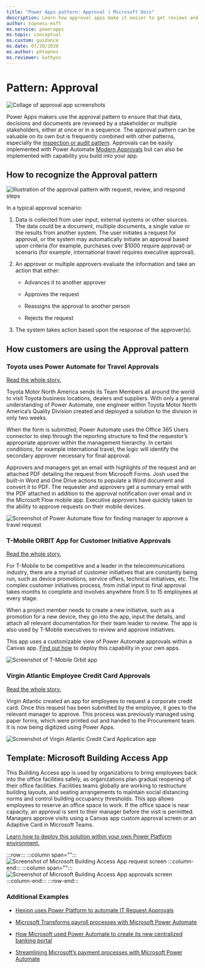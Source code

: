 ```yaml
---
title: "Power Apps pattern: Approval | Microsoft Docs"
description: Learn how approval apps make it easier to get reviews and sign-off decisions.
author: topness-msft
ms.service: powerapps
ms.topic: conceptual
ms.custom: guidance
ms.date: 07/20/2020
ms.author: phtopnes
ms.reviewer: kathyos
---
```


# Pattern: Approval

![Collage of approval app screenshots](media/approvals-collage.jpg "Collage of approval app screenshots")

Power Apps makers use the approval pattern to ensure that that data, decisions
and documents are reviewed by a stakeholder or multiple stakeholders, either at
once or in a sequence. The approval pattern can be valuable on its own but is
frequently combined with other patterns, especially the [inspection or audit
pattern](/inspection-pattern).
Approvals can be easily implemented with Power Automate [Modern
Approvals](https://docs.microsoft.com/power-automate/modern-approvals) but
can also be implemented with capability you build into your app.

## How to recognize the Approval pattern

![Illustration of the approval pattern with request, review, and respond steps](media/approval-illustration.png "Illustration of the project management pattern with request, review, and respond steps")

In a typical approval scenario:

1. Data is collected from user input, external systems or other sources. The
    data could be a document, multiple documents, a single value or the results
    from another system. The user initiates a request for approval, or the
    system may automatically initiate an approval based upon criteria (for
    example, purchases over \$1000 require approval) or scenario (for example,
    international travel requires executive approval).

2. An approver or multiple approvers evaluate the information and take an
    action that either:

    - Advances it to another approver

    - Approves the request

    - Reassigns the approval to another person

    - Rejects the request

3. The system takes action based upon the response of the approver(s).

## How customers are using the Approval pattern

### Toyota uses Power Automate for Travel Approvals

[Read the whole story.](https://preview.flow.microsoft.com/blog/toyota-uses-power-automate-and-microsoft-forms-for-travel-approval/)

Toyota Motor North America sends its Team Members all around the world to visit
Toyota business locations, dealers and suppliers. With only a general
understanding of Power Automate, one engineer within Toyota Motor North
America’s Quality Division created and deployed a solution to the division in
only two weeks.

When the form is submitted, Power Automate uses the Office 365 Users connector
to step through the reporting structure to find the requestor’s appropriate
approver within the management hierarchy. In certain conditions, for example
international travel, the logic will identify the secondary approver necessary
for final approval.

Approvers and managers get an email with highlights of the request and an
attached PDF detailing the request from Microsoft Forms. Josh used the built-in
Word and One Drive actions to populate a Word document and convert it to PDF.
The requester and approvers get a summary email with the PDF attached in
addition to the approval notification over email and in the Microsoft Flow
mobile app. Executive approvers have quickly taken to the ability to approve
requests on their mobile devices.

![Screenshot of Power Automate flow for finding manager to approve a travel request](media/toyota-travel-request-flow.png "Screenshot of Power Automate flow for finding manager to approve a travel request")

### T-Mobile ORBIT App for Customer Initiative Approvals

[Read the whole story.](https://powerapps.microsoft.com/blog/tmobile/)

For T-Mobile to be competitive and a leader in the telecommunications industry,
there are a myriad of customer initiatives that are constantly being run, such
as device promotions, service offers, technical initiatives, etc. The complex
customer initiatives process, from initial input to final approval takes months
to complete and involves anywhere from 5 to 15 employees at every stage.

When a project member needs to create a new initiative, such as a promotion for
a new device, they go into the app, input the details, and attach all relevant
documentation for their team leader to review. The app is also used by T-Mobile
executives to review and approve initiatives.

This app uses a customizable view of Power Automate approvals within a Canvas
app. [Find out
how](https://powerapps.microsoft.com/blog/building-an-approval-experience-in-canvas-apps/)
to deploy this capability in your own apps.

![Screenshot of T-Mobile Orbit app](media/tmobile-orbit-app.jpg "Screenshot of T-Mobile Orbit app")

### Virgin Atlantic Employee Credit Card Approvals

[Read the whole
story.](https://powerapps.microsoft.com/en-us/blog/virgin-atlantic-drives-agile-wins-for-mobile-workforce-with-the-power-platform/)

Virgin Atlantic created an app for employees to request a corporate credit card.
Once this request has been submitted by the employee, it goes to the relevant
manager to approve. This process was previously managed using paper forms, which
were printed out and handed to the Procurement team. It is now being digitized
using Power Apps.

![Screenshot of Virgin Atlantic Credit Card Application app](media/virgin-atlantic-credt-card-app.png "Screenshot of Virgin Atlantic Credit Card Application app")

## Template: Microsoft Building Access App

This Building Access app is used by organizations to bring employees back into
the office facilities safely, as organizations plan gradual reopening of their
office facilities. Facilities teams globally are working to restructure building
layouts, and seating arrangements to maintain social distancing norms and
control building occupancy thresholds. This app allows employees to reserve an
office space to work. If the office space is near capacity, an approval is sent
to their manager before the visit is permitted. Managers approve visits using a
Canvas app custom approval screen or an Adaptive Card in Microsoft Teams. 

[Learn how to deploy this solution within your own
Power Platform environment.](https://aka.ms/BuildingAccessApp)

:::row:::
   :::column span="":::
      ![Screenshot of Microsoft Building Access App request screen](media/microsoft-building-app-request.png "Screenshot of Microsoft Building Access App request screen")
   :::column-end:::
   :::column span="":::
      ![Screenshot of Microsoft Building Access App approvals screen](media/microsoft-building-app-approvals.png "Screenshot of Microsoft Building Access App approvals screen")
   :::column-end:::
:::row-end:::

### Additional Examples

- [Hexion uses Power Platform to automate IT Request
Approvals](https://customers.microsoft.com/en-us/story/810656-hexion-manufacturing-power-platform)

- [Microsoft Transforms payroll processes with Microsoft Power
Automate](https://www.microsoft.com/en-us/itshowcase/transforming-payroll-processes-with-microsoft-power-automate)

- [How Microsoft used Power Automate to create its new centralized banking
portal](https://www.microsoft.com/itshowcase/blog/how-microsoft-used-power-automate-to-create-its-new-centralized-banking-portal/)

- [Streamlining Microsoft’s payment processes with Microsoft Power
Automate](https://www.microsoft.com/itshowcase/blog/streamlining-microsofts-payment-processes-with-microsoft-power-automate/)
